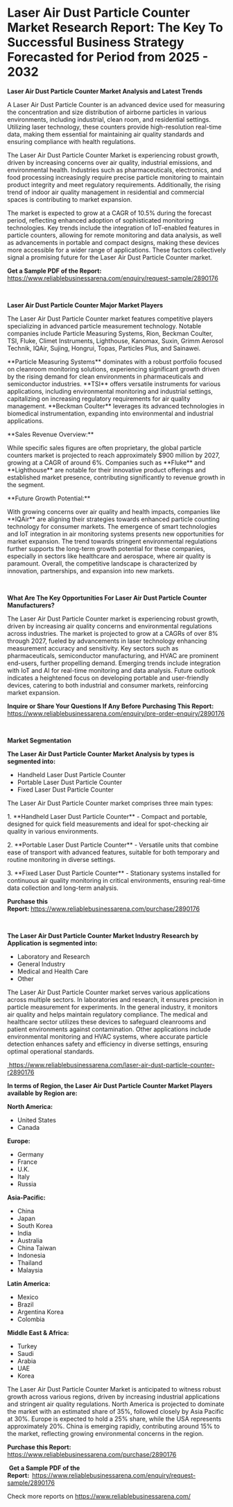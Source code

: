 <p><h1>Laser Air Dust Particle Counter Market Research Report: The Key To Successful Business Strategy Forecasted for Period from 2025 - 2032</h1></p><p><strong>Laser Air Dust Particle Counter Market Analysis and Latest Trends</strong></p>
<p><p>A Laser Air Dust Particle Counter is an advanced device used for measuring the concentration and size distribution of airborne particles in various environments, including industrial, clean room, and residential settings. Utilizing laser technology, these counters provide high-resolution real-time data, making them essential for maintaining air quality standards and ensuring compliance with health regulations.</p><p>The Laser Air Dust Particle Counter Market is experiencing robust growth, driven by increasing concerns over air quality, industrial emissions, and environmental health. Industries such as pharmaceuticals, electronics, and food processing increasingly require precise particle monitoring to maintain product integrity and meet regulatory requirements. Additionally, the rising trend of indoor air quality management in residential and commercial spaces is contributing to market expansion. </p><p>The market is expected to grow at a CAGR of 10.5% during the forecast period, reflecting enhanced adoption of sophisticated monitoring technologies. Key trends include the integration of IoT-enabled features in particle counters, allowing for remote monitoring and data analysis, as well as advancements in portable and compact designs, making these devices more accessible for a wider range of applications. These factors collectively signal a promising future for the Laser Air Dust Particle Counter market.</p></p>
<p><strong>Get a Sample PDF of the Report:&nbsp;</strong> <a href="https://www.reliablebusinessarena.com/enquiry/request-sample/2890176?utm_campaign=2800&utm_medium=2&utm_source=Github&utm_content=ia&utm_term=14032025&utm_id=laser-air-dust-particle-counter">https://www.reliablebusinessarena.com/enquiry/request-sample/2890176</a></p>
<p>&nbsp;</p>
<p><strong>Laser Air Dust Particle Counter Major Market Players</strong></p>
<p><p>The Laser Air Dust Particle Counter market features competitive players specializing in advanced particle measurement technology. Notable companies include Particle Measuring Systems, Rion, Beckman Coulter, TSI, Fluke, Climet Instruments, Lighthouse, Kanomax, Suxin, Grimm Aerosol Technik, IQAir, Sujing, Hongrui, Topas, Particles Plus, and Sainawei.</p><p>**Particle Measuring Systems** dominates with a robust portfolio focused on cleanroom monitoring solutions, experiencing significant growth driven by the rising demand for clean environments in pharmaceuticals and semiconductor industries. **TSI** offers versatile instruments for various applications, including environmental monitoring and industrial settings, capitalizing on increasing regulatory requirements for air quality management. **Beckman Coulter** leverages its advanced technologies in biomedical instrumentation, expanding into environmental and industrial applications. </p><p>**Sales Revenue Overview:**</p><p>While specific sales figures are often proprietary, the global particle counters market is projected to reach approximately $900 million by 2027, growing at a CAGR of around 6%. Companies such as **Fluke** and **Lighthouse** are notable for their innovative product offerings and established market presence, contributing significantly to revenue growth in the segment.</p><p>**Future Growth Potential:**</p><p>With growing concerns over air quality and health impacts, companies like **IQAir** are aligning their strategies towards enhanced particle counting technology for consumer markets. The emergence of smart technologies and IoT integration in air monitoring systems presents new opportunities for market expansion. The trend towards stringent environmental regulations further supports the long-term growth potential for these companies, especially in sectors like healthcare and aerospace, where air quality is paramount. Overall, the competitive landscape is characterized by innovation, partnerships, and expansion into new markets.</p></p>
<p>&nbsp;</p>
<p><strong>What Are The Key Opportunities For Laser Air Dust Particle Counter Manufacturers?</strong></p>
<p><p>The Laser Air Dust Particle Counter market is experiencing robust growth, driven by increasing air quality concerns and environmental regulations across industries. The market is projected to grow at a CAGRs of over 8% through 2027, fueled by advancements in laser technology enhancing measurement accuracy and sensitivity. Key sectors such as pharmaceuticals, semiconductor manufacturing, and HVAC are prominent end-users, further propelling demand. Emerging trends include integration with IoT and AI for real-time monitoring and data analysis. Future outlook indicates a heightened focus on developing portable and user-friendly devices, catering to both industrial and consumer markets, reinforcing market expansion.</p></p>
<p><strong>Inquire or Share Your Questions If Any Before Purchasing This Report:</strong> <a href="https://www.reliablebusinessarena.com/enquiry/pre-order-enquiry/2890176?utm_campaign=2800&utm_medium=2&utm_source=Github&utm_content=ia&utm_term=14032025&utm_id=laser-air-dust-particle-counter">https://www.reliablebusinessarena.com/enquiry/pre-order-enquiry/2890176</a></p>
<p>&nbsp;</p>
<p><strong>Market Segmentation</strong></p>
<p><strong>The Laser Air Dust Particle Counter Market Analysis by types is segmented into:</strong></p>
<p><ul><li> Handheld Laser Dust Particle Counter</li><li>Portable Laser Dust Particle Counter</li><li>Fixed Laser Dust Particle Counter </li></ul></p>
<p><p>The Laser Air Dust Particle Counter market comprises three main types: </p><p>1. **Handheld Laser Dust Particle Counter** - Compact and portable, designed for quick field measurements and ideal for spot-checking air quality in various environments.</p><p>2. **Portable Laser Dust Particle Counter** - Versatile units that combine ease of transport with advanced features, suitable for both temporary and routine monitoring in diverse settings.</p><p>3. **Fixed Laser Dust Particle Counter** - Stationary systems installed for continuous air quality monitoring in critical environments, ensuring real-time data collection and long-term analysis.</p></p>
<p><strong>Purchase this Report:&nbsp;</strong><a href="https://www.reliablebusinessarena.com/purchase/2890176?utm_campaign=2800&utm_medium=2&utm_source=Github&utm_content=ia&utm_term=14032025&utm_id=laser-air-dust-particle-counter">https://www.reliablebusinessarena.com/purchase/2890176</a></p>
<p>&nbsp;</p>
<p><strong>The Laser Air Dust Particle Counter Market Industry Research by Application is segmented into:</strong></p>
<p><ul><li> Laboratory and Research</li><li>General Industry</li><li>Medical and Health Care</li><li>Other </li></ul></p>
<p><p>The Laser Air Dust Particle Counter market serves various applications across multiple sectors. In laboratories and research, it ensures precision in particle measurement for experiments. In the general industry, it monitors air quality and helps maintain regulatory compliance. The medical and healthcare sector utilizes these devices to safeguard cleanrooms and patient environments against contamination. Other applications include environmental monitoring and HVAC systems, where accurate particle detection enhances safety and efficiency in diverse settings, ensuring optimal operational standards.</p></p>
<p><a href="https://www.reliablebusinessarena.com/laser-air-dust-particle-counter-r2890176?utm_campaign=2800&utm_medium=2&utm_source=Github&utm_content=ia&utm_term=14032025&utm_id=laser-air-dust-particle-counter">&nbsp;https://www.reliablebusinessarena.com/laser-air-dust-particle-counter-r2890176</a></p>
<p><strong>In terms of Region, the Laser Air Dust Particle Counter Market Players available by Region are:</strong></p>
<p>
    <p> <strong> North America: </strong>
        <ul>
            <li>United States</li>
            <li>Canada</li>
        </ul>
        </p> 
    <p> <strong> Europe: </strong>
        <ul>
            <li>Germany</li>
            <li>France</li>
            <li>U.K.</li>
            <li>Italy</li>
            <li>Russia</li>
        </ul>
        </p> 
    <p> <strong> Asia-Pacific: </strong>
        <ul>
            <li>China</li>
            <li>Japan</li>
            <li>South Korea</li>
            <li>India</li>
            <li>Australia</li>
            <li>China Taiwan</li>
            <li>Indonesia</li>
            <li>Thailand</li>
            <li>Malaysia</li>
        </ul>
        </p> 
    <p> <strong> Latin America: </strong>
        <ul>
            <li>Mexico</li>
            <li>Brazil</li>
            <li>Argentina Korea</li>
            <li>Colombia</li>
        </ul>
        </p> 
    <p> <strong> Middle East & Africa: </strong>
        <ul>
            <li>Turkey</li>
            <li>Saudi</li>
            <li>Arabia</li>
            <li>UAE</li>
            <li>Korea</li>
        </ul>
    </p>
    </p>
<p><p>The Laser Air Dust Particle Counter Market is anticipated to witness robust growth across various regions, driven by increasing industrial applications and stringent air quality regulations. North America is projected to dominate the market with an estimated share of 35%, followed closely by Asia Pacific at 30%. Europe is expected to hold a 25% share, while the USA represents approximately 20%. China is emerging rapidly, contributing around 15% to the market, reflecting growing environmental concerns in the region.</p></p>
<p><strong>Purchase this Report: </strong><a href="https://www.reliablebusinessarena.com/purchase/2890176?utm_campaign=2800&utm_medium=2&utm_source=Github&utm_content=ia&utm_term=14032025&utm_id=laser-air-dust-particle-counter">https://www.reliablebusinessarena.com/purchase/2890176</a></p>
<p>&nbsp;<strong>Get a Sample PDF of the Report:&nbsp;&nbsp;</strong><a href="https://www.reliablebusinessarena.com/enquiry/request-sample/2890176?utm_campaign=2800&utm_medium=2&utm_source=Github&utm_content=ia&utm_term=14032025&utm_id=laser-air-dust-particle-counter">https://www.reliablebusinessarena.com/enquiry/request-sample/2890176</a></p>
<p><strong></strong></p>
<p>Check more reports on <a href="https://www.reliablebusinessarena.com/?utm_campaign=2800&utm_medium=2&utm_source=Github&utm_content=ia&utm_term=14032025&utm_id=laser-air-dust-particle-counter">https://www.reliablebusinessarena.com/</a></p>